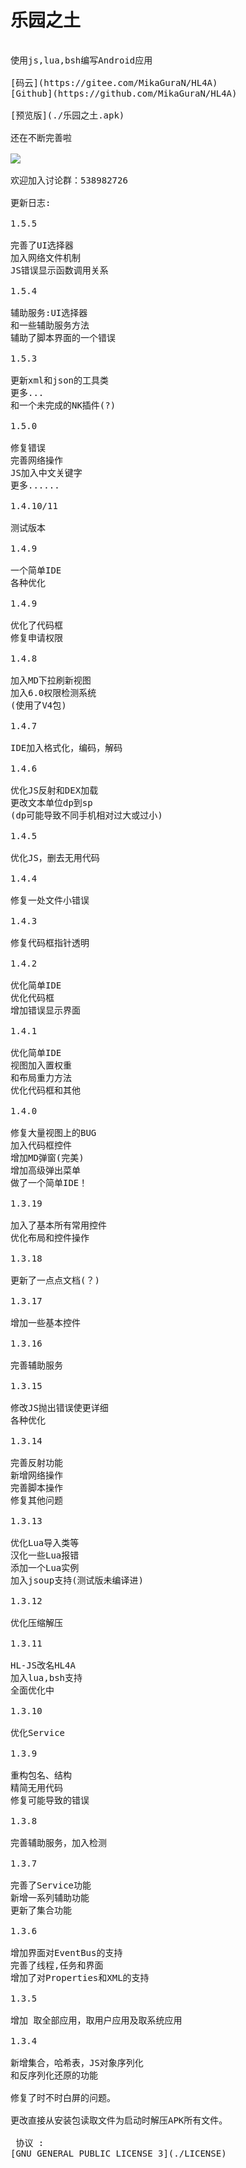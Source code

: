 # 乐园之土

<pre>

使用js,lua,bsh编写Android应用

[码云](https://gitee.com/MikaGuraN/HL4A)
[Github](https://github.com/MikaGuraN/HL4A)

[预览版](./乐园之土.apk)

还在不断完善啦

<img src="./预览.png" />

欢迎加入讨论群：538982726

更新日志:

1.5.5

完善了UI选择器
加入网络文件机制
JS错误显示函数调用关系

1.5.4

辅助服务:UI选择器
和一些辅助服务方法
辅助了脚本界面的一个错误

1.5.3

更新xml和json的工具类
更多...
和一个未完成的NK插件(?)

1.5.0

修复错误
完善网络操作
JS加入中文关键字
更多......

1.4.10/11

测试版本

1.4.9

一个简单IDE
各种优化

1.4.9

优化了代码框
修复申请权限

1.4.8

加入MD下拉刷新视图
加入6.0权限检测系统
(使用了V4包)

1.4.7

IDE加入格式化，编码，解码

1.4.6

优化JS反射和DEX加载
更改文本单位dp到sp
(dp可能导致不同手机相对过大或过小)

1.4.5

优化JS，删去无用代码

1.4.4

修复一处文件小错误

1.4.3

修复代码框指针透明

1.4.2

优化简单IDE
优化代码框
增加错误显示界面

1.4.1

优化简单IDE
视图加入置权重
和布局重力方法
优化代码框和其他

1.4.0

修复大量视图上的BUG
加入代码框控件
增加MD弹窗(完美)
增加高级弹出菜单
做了一个简单IDE！

1.3.19

加入了基本所有常用控件
优化布局和控件操作

1.3.18

更新了一点点文档(？)

1.3.17

增加一些基本控件

1.3.16

完善辅助服务

1.3.15

修改JS抛出错误使更详细
各种优化

1.3.14

完善反射功能
新增网络操作
完善脚本操作
修复其他问题

1.3.13

优化Lua导入类等
汉化一些Lua报错
添加一个Lua实例
加入jsoup支持(测试版未编译进)

1.3.12

优化压缩解压

1.3.11

HL-JS改名HL4A
加入lua,bsh支持
全面优化中

1.3.10

优化Service

1.3.9

重构包名、结构
精简无用代码
修复可能导致的错误

1.3.8

完善辅助服务，加入检测

1.3.7

完善了Service功能
新增一系列辅助功能
更新了集合功能

1.3.6

增加界面对EventBus的支持
完善了线程,任务和界面 
增加了对Properties和XML的支持 

1.3.5 

增加 取全部应用，取用户应用及取系统应用 

1.3.4 

新增集合，哈希表，JS对象序列化 
和反序列化还原的功能 

修复了时不时白屏的问题。 

更改直接从安装包读取文件为启动时解压APK所有文件。 

 协议 :
[GNU GENERAL PUBLIC LICENSE 3](./LICENSE)

</pre>